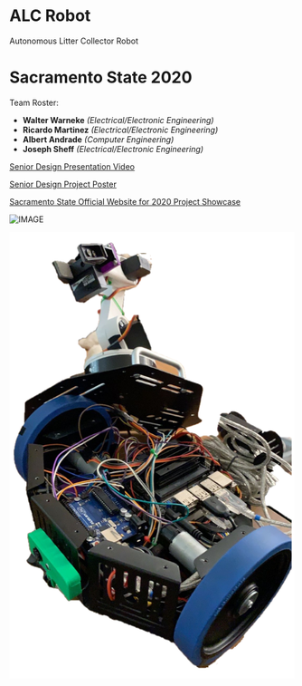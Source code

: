 # ALC Robot
Autonomous Litter Collector Robot

# Sacramento State 2020
Team Roster:
- **Walter Warneke** _(Electrical/Electronic Engineering)_
- **Ricardo Martinez** _(Electrical/Electronic Engineering)_
- **Albert Andrade** _(Computer Engineering)_
- **Joseph Sheff** _(Electrical/Electronic Engineering)_

[Senior Design Presentation Video](https://www.youtube.com/watch?v=QL7SbdBDqHc&feature=youtu.be "Youtube Link")

[Senior Design Project Poster](https://www.ecs.csus.edu/sds/eee193b/images/alc%20-%20team%203%20poster.pdf/ "Project Poster on Sacramento State Website")

[Sacramento State Official Website for 2020 Project Showcase](https://www.ecs.csus.edu/sds/eee193b/ "Sacramento State 2020 Senior Showcase")

![IMAGE](https://github.com/Rickysmm/ALC_Robot/blob/master/ALC_Robot.png)

![IMAGE](https://github.com/Rickysmm/ALC_Robot/blob/master/ALC_Robot_Open.png)
